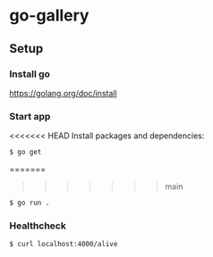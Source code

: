 # go-gallery

## Setup

### Install go

https://golang.org/doc/install

### Start app

<<<<<<< HEAD
Install packages and dependencies:

```bash
$ go get
```

=======
>>>>>>> main
```bash
$ go run .
```

### Healthcheck

```bash
$ curl localhost:4000/alive
```
